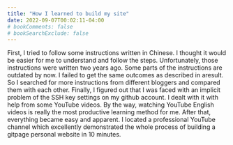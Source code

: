 ```yaml
---
title: "How I learned to build my site"
date: 2022-09-07T00:02:11-04:00
# bookComments: false
# bookSearchExclude: false
---
```

First, I tried to follow some instructions written in Chinese. I thought it would be easier for me to understand and follow the steps. Unfortunately, those instructions were written two years ago. Some parts of the instructions are outdated by now. I failed to get the same outcomes as described in aresult. So I searched for more instructions from different bloggers and compared them with each other. Finally, I figured out that I was faced with an implicit problem of the SSH key settings on my github account. I dealt with it with help from some YouTube videos. By the way, watching YouTube English videos is really the most productive learning method for me. After that, everything became easy and apparent. I located a professional YouTube channel which excellently demonstrated the whole process of building a gitpage personal website in 10 minutes.